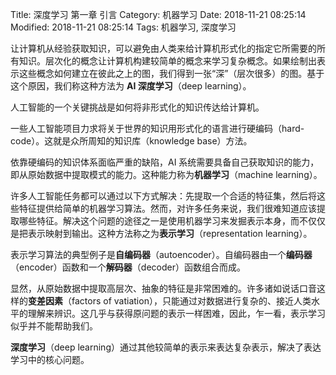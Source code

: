 Title: 深度学习 第一章 引言
Category: 机器学习
Date: 2018-11-21 08:25:14
Modified: 2018-11-21 08:25:14
Tags: 机器学习, 深度学习

让计算机从经验获取知识，可以避免由人类来给计算机形式化的指定它所需要的所有知识。层次化的概念让计算机构建较简单的概念来学习复杂概念。如果绘制出表示这些概念如何建立在彼此之上的图，我们得到一张“深”（层次很多）的图。基于这个原因，我们称这种方法为 **AI 深度学习**（deep learning）。

人工智能的一个关键挑战是如何将非形式化的知识传达给计算机。

一些人工智能项目力求将关于世界的知识用形式化的语言进行硬编码（hard-code）。这就是众所周知的知识库（knowledge base）方法。

依靠硬编码的知识体系面临严重的缺陷，AI 系统需要具备自己获取知识的能力，即从原始数据中提取模式的能力。这种能力称为**机器学习**（machine learning）。

许多人工智能任务都可以通过以下方式解决：先提取一个合适的特征集，然后将这些特征提供给简单的机器学习算法。然而，对许多任务来说，我们很难知道应该提取哪些特征。解决这个问题的途径之一是使用机器学习来发掘表示本身，而不仅仅是把表示映射到输出。这种方法称之为**表示学习**（representation learning）。

表示学习算法的典型例子是**自编码器**（autoencoder）。自编码器由一个**编码器**（encoder）函数和一个**解码器**（decoder）函数组合而成。

显然，从原始数据中提取高层次、抽象的特征是非常困难的。许多诸如说话口音这样的**变差因素**（factors of vatiation），只能通过对数据进行复杂的、接近人类水平的理解来辨识。这几乎与获得原问题的表示一样困难，因此，乍一看，表示学习似乎并不能帮助我们。

**深度学习**（deep learning）通过其他较简单的表示来表达复杂表示，解决了表达学习中的核心问题。
